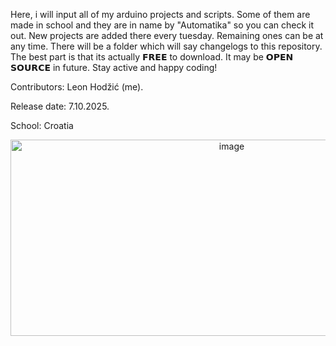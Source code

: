 Here, i will input all of my arduino projects and scripts. Some of them are made in school and they are in name by "Automatika" so you can check it out. New projects are added there every tuesday. Remaining ones can be at any time. There will be a folder which will say changelogs to this repository. The best part is that its actually 𝗙𝗥𝗘𝗘 to download. It may be 𝗢𝗣𝗘𝗡 𝗦𝗢𝗨𝗥𝗖𝗘 in future. Stay active and happy coding! 

Contributors: Leon Hodžić (me).

Release date: 7.10.2025.

School: Croatia

<p align="center">

<img width="692" height="314" alt="image" src="https://github.com/user-attachments/assets/dd009f42-3763-41b6-a227-7d5e7c49d18a" />

</p>




